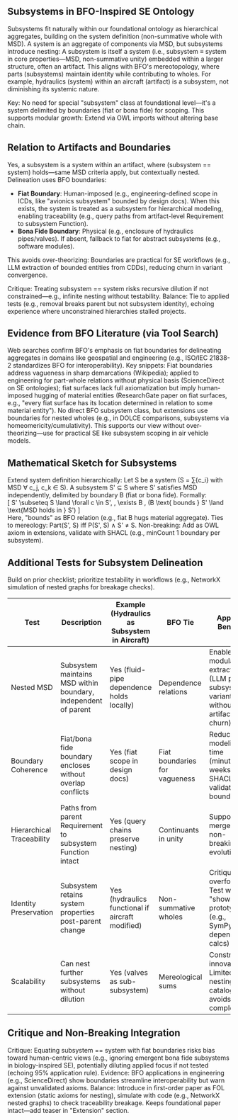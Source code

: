 ## Subsystems in BFO-Inspired SE Ontology

Subsystems fit naturally within our foundational ontology as hierarchical aggregates, building on the system definition (non-summative whole with MSD). A system is an aggregate of components via MSD, but subsystems introduce nesting: A subsystem is itself a system (i.e., subsystem ≡ system in core properties—MSD, non-summative unity) embedded within a larger structure, often an artifact. This aligns with BFO's mereotopology, where parts (subsystems) maintain identity while contributing to wholes. For example, hydraulics (system) within an aircraft (artifact) is a subsystem, not diminishing its systemic nature.

Key: No need for special "subsystem" class at foundational level—it's a system delimited by boundaries (fiat or bona fide) for scoping. This supports modular growth: Extend via OWL imports without altering base chain.

## Relation to Artifacts and Boundaries

Yes, a subsystem is a system within an artifact, where (subsystem == system) holds—same MSD criteria apply, but contextually nested. Delineation uses BFO boundaries:
- **Fiat Boundary**: Human-imposed (e.g., engineering-defined scope in ICDs, like "avionics subsystem" bounded by design docs). When this exists, the system is treated as a subsystem for hierarchical modeling, enabling traceability (e.g., query paths from artifact-level Requirement to subsystem Function).
- **Bona Fide Boundary**: Physical (e.g., enclosure of hydraulics pipes/valves). If absent, fallback to fiat for abstract subsystems (e.g., software modules).

This avoids over-theorizing: Boundaries are practical for SE workflows (e.g., LLM extraction of bounded entities from CDDs), reducing churn in variant convergence.

Critique: Treating subsystem == system risks recursive dilution if not constrained—e.g., infinite nesting without testability. Balance: Tie to applied tests (e.g., removal breaks parent but not subsystem identity), echoing experience where unconstrained hierarchies stalled projects.

## Evidence from BFO Literature (via Tool Search)

Web searches confirm BFO's emphasis on fiat boundaries for delineating aggregates in domains like geospatial and engineering (e.g., ISO/IEC 21838-2 standardizes BFO for interoperability). Key snippets: Fiat boundaries address vagueness in sharp demarcations (Wikipedia); applied to engineering for part-whole relations without physical basis (ScienceDirect on SE ontologies); fiat surfaces lack full axiomatization but imply human-imposed hugging of material entities (ResearchGate paper on fiat surfaces, e.g., "every fiat surface has its location determined in relation to some material entity"). No direct BFO subsystem class, but extensions use boundaries for nested wholes (e.g., in DOLCE comparisons, subsystems via homeomericity/cumulativity). This supports our view without over-theorizing—use for practical SE like subsystem scoping in air vehicle models.

## Mathematical Sketch for Subsystems

Extend system definition hierarchically: Let S be a system (S = ∑{c_i} with MSD ∀ c_j, c_k ∈ S). A subsystem S' ⊆ S where S' satisfies MSD independently, delimited by boundary B (fiat or bona fide). Formally:  
\[ S' \subseteq S \land \forall c \in S', \, \exists B \, (B \text{ bounds } S' \land \text{MSD holds in } S') \]  
Here, "bounds" as BFO relation (e.g., fiat B hugs material aggregate). Ties to mereology: Part(S', S) iff P(S', S) ∧ S' ≠ S. Non-breaking: Add as OWL axiom in extensions, validate with SHACL (e.g., minCount 1 boundary per subsystem).

## Additional Tests for Subsystem Delineation

Build on prior checklist; prioritize testability in workflows (e.g., NetworkX simulation of nested graphs for breakage checks).

| Test | Description | Example (Hydraulics as Subsystem in Aircraft) | BFO Tie | Applied Benefit |
|------|-------------|----------------------------------------------|---------|-----------------|
| Nested MSD | Subsystem maintains MSD within boundary, independent of parent | Yes (fluid-pipe dependence holds locally) | Dependence relations | Enables modular ICD extraction (LLM parses subsystem variants without artifact churn) |
| Boundary Coherence | Fiat/bona fide boundary encloses without overlap conflicts | Yes (fiat scope in design docs) | Fiat boundaries for vagueness | Reduces modeling time (minutes vs. weeks) via SHACL validation of bounds |
| Hierarchical Traceability | Paths from parent Requirement to subsystem Function intact | Yes (query chains preserve nesting) | Continuants in unity | Supports Git merges for non-breaking evolution |
| Identity Preservation | Subsystem retains system properties post-parent change | Yes (hydraulics functional if aircraft modified) | Non-summative wholes | Critiques overfocus: Test with "show me" prototypes (e.g., SymPy for dependence calcs) |
| Scalability | Can nest further subsystems without dilution | Yes (valves as sub-subsystem) | Mereological sums | Constraints innovation: Limited nesting via catalogs avoids complexity |

## Critique and Non-Breaking Integration

Critique: Equating subsystem == system with fiat boundaries risks bias toward human-centric views (e.g., ignoring emergent bona fide subsystems in biology-inspired SE), potentially diluting applied focus if not tested (echoing 95% application rule). Evidence: BFO applications in engineering (e.g., ScienceDirect) show boundaries streamline interoperability but warn against unvalidated axioms. Balance: Introduce in first-order paper as FOL extension (static axioms for nesting), simulate with code (e.g., NetworkX nested graphs) to check traceability breakage. Keeps foundational paper intact—add teaser in "Extension" section.